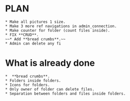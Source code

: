 # PLAN

    * Make all pictures 1 size.
    * Make 3 more ref navigations in admin_connection.
    * Make counter for folder (count files inside).
    * FIX **CRUD**.
    ~~* Add **bread crumbs**.~~
    * Admin can delete any fi

# What is already done

    *  **bread crumbs**.
    * Folders inside folders.
    * Icons for folders.
    * Only owner of folder can delete files.
    * Separation between folders and files inside folders.
